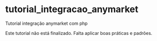 # tutorial_integracao_anymarket

Tutorial integração anymarket com php

Este tutorial não está finalizado. Falta aplicar boas práticas e padrões.
